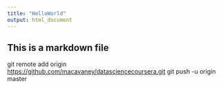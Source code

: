 ```yaml
---
title: "HelloWorld"
output: html_document
---
```


## This is a markdown file
git remote add origin https://github.com/macavaney/datasciencecoursera.git
git push -u origin master


